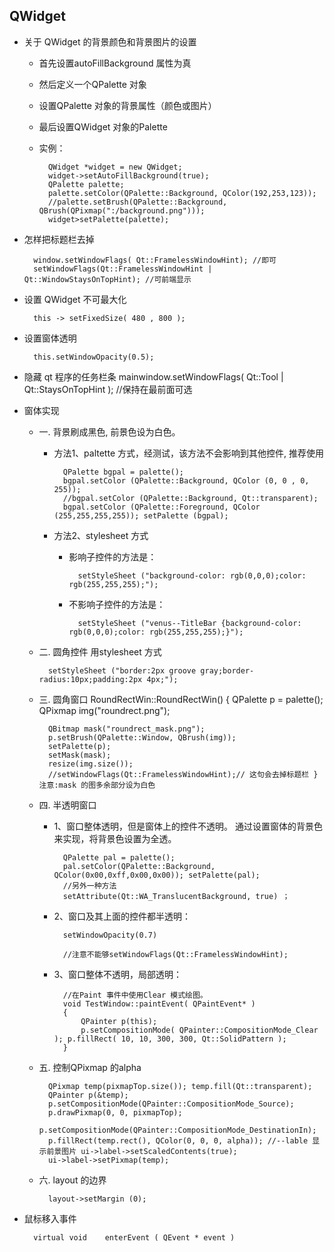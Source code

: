 ## QWidget
- 关于 QWidget 的背景颜色和背景图片的设置
	- 首先设置autoFillBackground 属性为真
	- 然后定义一个QPalette 对象
	- 设置QPalette 对象的背景属性（颜色或图片）
	- 最后设置QWidget 对象的Palette
	- 实例：

            QWidget *widget = new QWidget;
            widget->setAutoFillBackground(true);
            QPalette palette;
            palette.setColor(QPalette::Background, QColor(192,253,123));
            //palette.setBrush(QPalette::Background, QBrush(QPixmap(":/background.png")));
            widget>setPalette(palette);

- 怎样把标题栏去掉

		window.setWindowFlags( Qt::FramelessWindowHint); //即可
		setWindowFlags(Qt::FramelessWindowHint | Qt::WindowStaysOnTopHint); //可前端显示

- 设置 QWidget 不可最大化

		this -> setFixedSize( 480 , 800 );

- 设置窗体透明

		this.setWindowOpacity(0.5);

- 隐藏 qt 程序的任务栏条
		mainwindow.setWindowFlags( Qt::Tool | Qt::StaysOnTopHint ); //保持在最前面可选
 

- 窗体实现
	- 一. 背景刷成黑色, 前景色设为白色。
		- 方法1、paltette 方式，经测试，该方法不会影响到其他控件, 推荐使用 

                QPalette bgpal = palette();
                bgpal.setColor (QPalette::Background, QColor (0, 0 , 0, 255));
                //bgpal.setColor (QPalette::Background, Qt::transparent);
                bgpal.setColor (QPalette::Foreground, QColor (255,255,255,255)); setPalette (bgpal);

		- 方法2、stylesheet 方式 
			- 影响子控件的方法是：

					setStyleSheet ("background-color: rgb(0,0,0);color: rgb(255,255,255);");
			- 不影响子控件的方法是：

					setStyleSheet ("venus--TitleBar {background-color: rgb(0,0,0);color: rgb(255,255,255);}");

	- 二. 圆角控件 用stylesheet 方式

			setStyleSheet ("border:2px groove gray;border-radius:10px;padding:2px 4px;");

	- 三. 圆角窗口 RoundRectWin::RoundRectWin() { QPalette p = palette(); QPixmap img("roundrect.png");

            QBitmap mask("roundrect_mask.png");
            p.setBrush(QPalette::Window, QBrush(img));
            setPalette(p);
            setMask(mask);
            resize(img.size());
            //setWindowFlags(Qt::FramelessWindowHint);// 这句会去掉标题栏 } 注意:mask 的图多余部分设为白色

	- 四. 半透明窗口
		- 1、窗口整体透明，但是窗体上的控件不透明。 通过设置窗体的背景色来实现，将背景色设置为全透。

                QPalette pal = palette();
                pal.setColor(QPalette::Background, QColor(0x00,0xff,0x00,0x00)); setPalette(pal); 
				//另外一种方法
	 			setAttribute(Qt::WA_TranslucentBackground, true) ；
		- 2、窗口及其上面的控件都半透明：

				setWindowOpacity(0.7)

				//注意不能够setWindowFlags(Qt::FramelessWindowHint); 

		- 3、窗口整体不透明，局部透明：

                //在Paint 事件中使用Clear 模式绘图。
                void TestWindow::paintEvent( QPaintEvent* )
                { 
                    QPainter p(this);
                    p.setCompositionMode( QPainter::CompositionMode_Clear ); p.fillRect( 10, 10, 300, 300, Qt::SolidPattern ); 
                }

	- 五. 控制QPixmap 的alpha

            QPixmap temp(pixmapTop.size()); temp.fill(Qt::transparent);
            QPainter p(&temp);
            p.setCompositionMode(QPainter::CompositionMode_Source);
            p.drawPixmap(0, 0, pixmapTop);
            p.setCompositionMode(QPainter::CompositionMode_DestinationIn);
            p.fillRect(temp.rect(), QColor(0, 0, 0, alpha)); //--lable 显示前景图片 ui->label->setScaledContents(true);
            ui->label->setPixmap(temp);

	- 六. layout 的边界 
	
    		layout->setMargin (0);

- 鼠标移入事件

		virtual void    enterEvent ( QEvent * event )